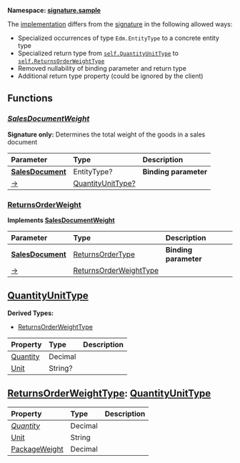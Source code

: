 **Namespace: [signature.sample](Org.OData.Core.V1.IsSignature-equivalence.xml)**



The [implementation](#ReturnsOrderWeight) differs from the [signature](#SalesDocumentWeight) in the following allowed ways:
- Specialized occurrences of type `Edm.EntityType` to a concrete entity type
- Specialized return type from [`self.QuantityUnitType`](#QuantityUnitType) to [`self.ReturnsOrderWeightType`](#ReturnsOrderWeightType)
- Removed nullability of binding parameter and return type
- Additional return type property (could be ignored by the client)


## Functions

<a name="SalesDocumentWeight"></a>
### [*SalesDocumentWeight*](./Org.OData.Core.V1.IsSignature-equivalence.xml#L23:~:text=<Function%20Name="-,SalesDocumentWeight,-")

**Signature only:**
Determines the total weight of the goods in a sales document

Parameter|Type|Description
:--------|:---|:----------
**[SalesDocument](./Org.OData.Core.V1.IsSignature-equivalence.xml#L26:~:text=<Function%20Name="-,SalesDocumentWeight,-")**|EntityType?|**Binding parameter**
[&rarr;](./Org.OData.Core.V1.IsSignature-equivalence.xml#L27:~:text=<Function%20Name="-,SalesDocumentWeight,-")|[QuantityUnitType?](#QuantityUnitType)|


<a name="ReturnsOrderWeight"></a>
### [ReturnsOrderWeight](./Org.OData.Core.V1.IsSignature-equivalence.xml#L36:~:text=<Function%20Name="-,ReturnsOrderWeight,-")

**Implements [SalesDocumentWeight](#SalesDocumentWeight)**


Parameter|Type|Description
:--------|:---|:----------
**[SalesDocument](./Org.OData.Core.V1.IsSignature-equivalence.xml#L38:~:text=<Function%20Name="-,ReturnsOrderWeight,-")**|[ReturnsOrderType](#ReturnsOrderType)|**Binding parameter**
[&rarr;](./Org.OData.Core.V1.IsSignature-equivalence.xml#L39:~:text=<Function%20Name="-,ReturnsOrderWeight,-")|[ReturnsOrderWeightType](#ReturnsOrderWeightType)|


<a name="QuantityUnitType"></a>
## [QuantityUnitType](./Org.OData.Core.V1.IsSignature-equivalence.xml#L29:~:text=<ComplexType%20Name="-,QuantityUnitType,-")


**Derived Types:**
- [ReturnsOrderWeightType](#ReturnsOrderWeightType)

Property|Type|Description
:-------|:---|:----------
[Quantity](./Org.OData.Core.V1.IsSignature-equivalence.xml#L30:~:text=<ComplexType%20Name="-,QuantityUnitType,-")|Decimal|
[Unit](./Org.OData.Core.V1.IsSignature-equivalence.xml#L33:~:text=<ComplexType%20Name="-,QuantityUnitType,-")|String?|

<a name="ReturnsOrderWeightType"></a>
## [ReturnsOrderWeightType](./Org.OData.Core.V1.IsSignature-equivalence.xml#L41:~:text=<ComplexType%20Name="-,ReturnsOrderWeightType,-"): [QuantityUnitType](#QuantityUnitType)


Property|Type|Description
:-------|:---|:----------
[*Quantity*](./Org.OData.Core.V1.IsSignature-equivalence.xml#L30:~:text=<ComplexType%20Name="-,QuantityUnitType,-")|Decimal|
[Unit](./Org.OData.Core.V1.IsSignature-equivalence.xml#L42:~:text=<ComplexType%20Name="-,ReturnsOrderWeightType,-")|String|
[PackageWeight](./Org.OData.Core.V1.IsSignature-equivalence.xml#L43:~:text=<ComplexType%20Name="-,ReturnsOrderWeightType,-")|Decimal|
